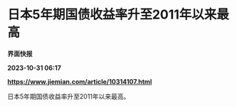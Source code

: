 # 日本5年期国债收益率升至2011年以来最高
**界面快报**

**2023-10-31 06:17**

**https://www.jiemian.com/article/10314107.html**

日本5年期国债收益率升至2011年以来最高。